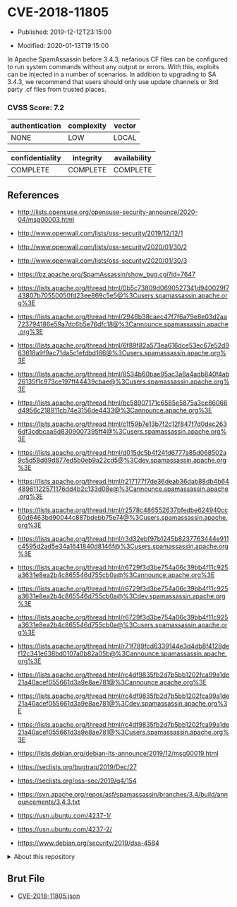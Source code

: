 # CVE-2018-11805

- Published: 2019-12-12T23:15:00

- Modified: 2020-01-13T19:15:00

In Apache SpamAssassin before 3.4.3, nefarious CF files can be configured to run system commands without any output or errors. With this, exploits can be injected in a number of scenarios. In addition to upgrading to SA 3.4.3, we recommend that users should only use update channels or 3rd party .cf files from trusted places.

### CVSS Score: **7.2**

| authentication | complexity | vector |
| --- | --- | --- |
| NONE | LOW | LOCAL |

| confidentiality | integrity | availability |
| --- | --- | --- |
| COMPLETE | COMPLETE | COMPLETE |

## References

* http://lists.opensuse.org/opensuse-security-announce/2020-04/msg00003.html

* http://www.openwall.com/lists/oss-security/2019/12/12/1

* http://www.openwall.com/lists/oss-security/2020/01/30/2

* http://www.openwall.com/lists/oss-security/2020/01/30/3

* https://bz.apache.org/SpamAssassin/show_bug.cgi?id=7647

* https://lists.apache.org/thread.html/0b5c73809d0690527341d940029f743807b70550050fd23ee869c5e5@%3Cusers.spamassassin.apache.org%3E

* https://lists.apache.org/thread.html/2946b38caec47f7f6a79e8e03d2aa723794186e59a7dc6b5e76dfc18@%3Cannounce.spamassassin.apache.org%3E

* https://lists.apache.org/thread.html/6f89f82a573ea616dce53ec67e52d963618a9f9ac71da5c1efdbd166@%3Cusers.spamassassin.apache.org%3E

* https://lists.apache.org/thread.html/8534b60bae95ac3a8a4adb840f4ab26135f1c973ce197ff44439cbae@%3Cusers.spamassassin.apache.org%3E

* https://lists.apache.org/thread.html/bc58907171c6585e5875a3ce86066d4956c218911cb74e3156de4433@%3Cannounce.apache.org%3E

* https://lists.apache.org/thread.html/c1f59b7e13b7f2c12f847f7d0dec2636df3cdbcaa6d8309007395ff4@%3Cusers.spamassassin.apache.org%3E

* https://lists.apache.org/thread.html/d015dc5b4f24fd6777a85d068502a9c5d58d69d877ed5b0eb9a22cd5@%3Cdev.spamassassin.apache.org%3E

* https://lists.apache.org/thread.html/r217177f7de36deab36dab88db4b6448961122571176dd4b2c133d08e@%3Cannounce.spamassassin.apache.org%3E

* https://lists.apache.org/thread.html/r2578c486552637bfedbe624940cc60d6463bd90044c887bdebb75e74@%3Cusers.spamassassin.apache.org%3E

* https://lists.apache.org/thread.html/r3d32ebf97b1245b8237763444e911c4595d2ad5e34a1641840d8146f@%3Cusers.spamassassin.apache.org%3E

* https://lists.apache.org/thread.html/r6729f3d3be754a06c39bb4f11c925a3631e8ea2b4c865546d755cb0a@%3Cannounce.apache.org%3E

* https://lists.apache.org/thread.html/r6729f3d3be754a06c39bb4f11c925a3631e8ea2b4c865546d755cb0a@%3Cdev.spamassassin.apache.org%3E

* https://lists.apache.org/thread.html/r6729f3d3be754a06c39bb4f11c925a3631e8ea2b4c865546d755cb0a@%3Cusers.spamassassin.apache.org%3E

* https://lists.apache.org/thread.html/r71f789fcd6339144e3d4db8f4128def12c341e638bd0107a0b82a05b@%3Cannounce.spamassassin.apache.org%3E

* https://lists.apache.org/thread.html/rc4df9835fb2d7b5bb1202fca99a1de21a40acef055661d3a9e8ae781@%3Cannounce.apache.org%3E

* https://lists.apache.org/thread.html/rc4df9835fb2d7b5bb1202fca99a1de21a40acef055661d3a9e8ae781@%3Cdev.spamassassin.apache.org%3E

* https://lists.apache.org/thread.html/rc4df9835fb2d7b5bb1202fca99a1de21a40acef055661d3a9e8ae781@%3Cusers.spamassassin.apache.org%3E

* https://lists.debian.org/debian-lts-announce/2019/12/msg00019.html

* https://seclists.org/bugtraq/2019/Dec/27

* https://seclists.org/oss-sec/2019/q4/154

* https://svn.apache.org/repos/asf/spamassassin/branches/3.4/build/announcements/3.4.3.txt

* https://usn.ubuntu.com/4237-1/

* https://usn.ubuntu.com/4237-2/

* https://www.debian.org/security/2019/dsa-4584

<details>
<summary>About this repository</summary> 

  This repository is part of the project [Live Hack CVE](https://github.com/Live-Hack-CVE). Main website can be found [www.live-hack.org](https://www.live-hack.org) 
  
  Made by [Sn0wAlice](https://github.com/Sn0wAlice) for the people that care about security and need to have a feed of the latest CVEs. Hope you enjoy it, don't forget to star the repo and follow me on [Twitter](https://twitter.com/Sn0wAlice) and [Github](https://github.com/Sn0wAlice). And that is my [personnal website](https://www.alice-snow.me/)

  - [Home Page](https://github.com/Live-Hack-CVE)
  - [Framework](https://github.com/Live-Hack-CVE/cve-framework)
  - [CVE database](https://github.com/Live-Hack-CVE/full_database)
  - [Changelog](https://github.com/Live-Hack-CVE/Changelog)
</details>

## Brut File

* [CVE-2018-11805.json](https://raw.githubusercontent.com/Live-Hack-CVE/full_database/main/cves/2018/CVE-2018-11805.json)

